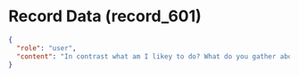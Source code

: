 # Record Data (record_601)

```json
{
  "role": "user",
  "content": "In contrast what am I likey to do? What do you gather about me? if anything  atll?"
}
```
